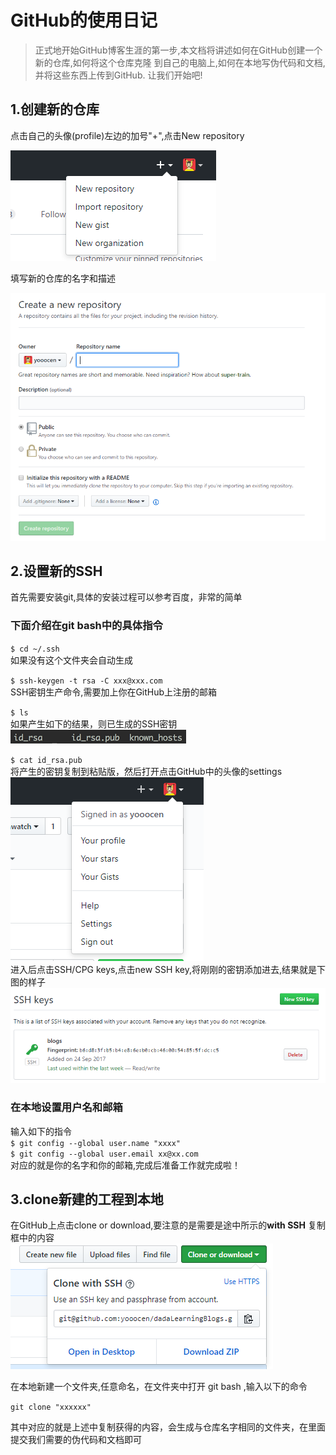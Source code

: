 # GitHub的使用日记

>正式地开始GitHub博客生涯的第一步,本文档将讲述如何在GitHub创建一个新的仓库,如何将这个仓库克隆
>到自己的电脑上,如何在本地写伪代码和文档,并将这些东西上传到GitHub.
>让我们开始吧!

## 1.创建新的仓库

点击自己的头像(profile)左边的加号"+",点击New repository

![](rescource/createRepository.png)

填写新的仓库的名字和描述

![](rescource/20170924154857.png)

## 2.设置新的SSH

首先需要安装git,具体的安装过程可以参考百度，非常的简单<br/>

### 下面介绍在git bash中的具体指令

``$ cd ~/.ssh``<br/>
如果没有这个文件夹会自动生成<br/>

``$ ssh-keygen -t rsa -C xxx@xxx.com``<br/>
SSH密钥生产命令,需要加上你在GitHub上注册的邮箱

``$ ls``<br/>
如果产生如下的结果，则已生成的SSH密钥<br/>
![](rescource/20170924160159.png)<br/>

``$ cat id_rsa.pub``<br/>
将产生的密钥复制到粘贴版，然后打开点击GitHub中的头像的settings<br>
![](rescource/20170924160740.png)<br>
进入后点击SSH/CPG keys,点击new SSH key,将刚刚的密钥添加进去,结果就是下图的样子<br>
![](rescource/20170924161016.png)

### 在本地设置用户名和邮箱

输入如下的指令<br>
``$ git config --global user.name "xxxx"``<br>
``$ git config --global user.email xx@xx.com``<br>
对应的就是你的名字和你的邮箱,完成后准备工作就完成啦！

## 3.clone新建的工程到本地

在GitHub上点击clone or download,要注意的是需要是途中所示的**with SSH** 复制框中的内容<br>
![](rescource/20170924161600.png)

在本地新建一个文件夹,任意命名，在文件夹中打开 git bash ,输入以下的命令<br>

``git clone "xxxxxx"``<br>

其中对应的就是上述中复制获得的内容，会生成与仓库名字相同的文件夹，在里面提交我们需要的伪代码和文档即可








